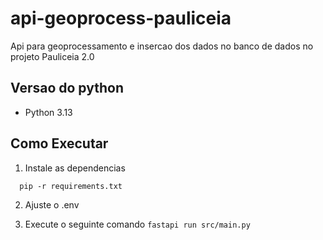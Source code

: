 # api-geoprocess-pauliceia
Api para geoprocessamento e insercao dos dados no banco de dados no projeto Pauliceia 2.0

## Versao do python
- Python 3.13

## Como Executar
1. Instale as dependencias
```
  pip -r requirements.txt
```

2. Ajuste o .env

3. Execute o seguinte comando
`
  fastapi run src/main.py
`
